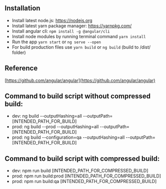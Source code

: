 ## Installation

* Install latest node.js: https://nodejs.org​
* Install latest yarn package manager: https://yarnpkg.com/​
* Install angular cli: `npm install -g @angular/cli`
* Install node modules by running terminal command `yarn install`
* Run the app `yarn start` or `ng serve --open`
* For build production files use `yarn build` or `ng build` (build to /dist/ folder)

## Reference

[https://github.com/angular/angular](https://github.com/angular/angular)


## Command to build script without compressed build:
* dev: ng build --outputHashing=all --outputPath=[INTENDED_PATH_FOR_BUILD]
* prod: ng build --prod --outputHashing=all --outputPath=[INTENDED_PATH_FOR_BUILD]
* prod: ng build --configuration=qa --outputHashing=all --outputPath=[INTENDED_PATH_FOR_BUILD]

## Command to build script with compressed build:
* dev: npm run build [INTENDED_PATH_FOR_COMPRESSED_BUILD]
* prod: npm run build:prod [INTENDED_PATH_FOR_COMPRESSED_BUILD]
* prod: npm run build:qa [INTENDED_PATH_FOR_COMPRESSED_BUILD]


